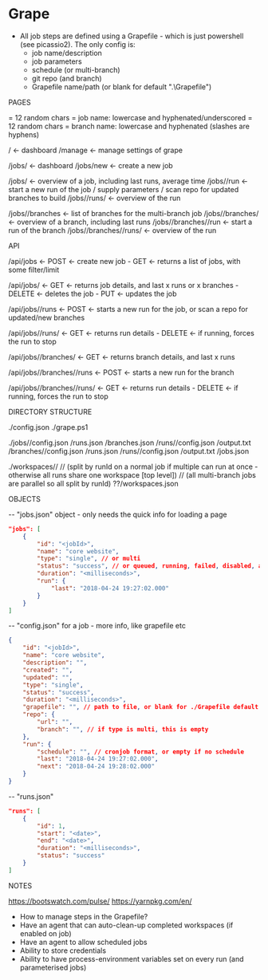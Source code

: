 # Grape

* All job steps are defined using a Grapefile - which is just powershell (see picassio2). The only config is:
    * job name/description
    * job parameters
    * schedule (or multi-branch)
    * git repo (and branch)
    * Grapefile name/path (or blank for default ".\Grapefile")



PAGES

<jobId>       = 12 random chars   =   job name: lowercase and hyphenated/underscored
<branchId>    = 12 random chars   =   branch name: lowercase and hyphenated (slashes are hyphens)

/                                                   <- dashboard
/manage                                             <- manage settings of grape

/jobs/                                              <- dashboard
/jobs/new                                           <- create a new job

/jobs/<jobId>                                       <- overview of a job, including last runs, average time
/jobs/<jobId>/run                                   <- start a new run of the job / supply parameters / scan repo for updated branches to build
/jobs/<jobId>/runs/<runId>                          <- overview of the run

/jobs/<jobId>/branches                              <- list of branches for the multi-branch job
/jobs/<jobId>/branches/<branchId>                   <- overview of a branch, including last runs
/jobs/<jobId>/branches/<branchId>/run               <- start a run of the branch
/jobs/<jobId>/branches/<branchId>/runs/<runId>      <- overview of the run




API

/api/jobs                                            <- POST     <- create new job
                                                      - GET      <- returns a list of jobs, with some filter/limit

/api/jobs/<jobId>                                    <- GET      <- returns job details, and last x runs or x branches
                                                      - DELETE   <- deletes the job
                                                      - PUT      <- updates the job

/api/jobs/<jobId>/runs                               <- POST     <- starts a new run for the job, or scan a repo for updated/new branches

/api/jobs/<jobId>/runs/<runId>                       <- GET      <- returns run details
                                                      - DELETE   <- if running, forces the run to stop

/api/jobs/<jobId>/branches/<branchId>                <- GET      <- returns branch details, and last x runs

/api/jobs/<jobId>/branches/<branchId>/runs           <- POST     <- starts a new run for the branch

/api/jobs/<jobId>/branches/<branchId>/runs/<runId>   <- GET      <- returns run details
                                                      - DELETE   <- if running, forces the run to stop




DIRECTORY STRUCTURE

./config.json
./grape.ps1

./jobs/<jobId>/config.json
              /runs.json
              /branches.json
              /runs/<runId>/config.json
                           /output.txt
              /branches/<branchId>/config.json
                                  /runs.json
                                  /runs/<runId>/config.json
                                               /output.txt
      /jobs.json

./workspaces/<jobId>/
                    /<runId>/ (split by runId on a normal job if multiple can run at once - otherwise all runs share one workspace [top level])
                    /<branchId>/<runId> (all multi-branch jobs are parallel so all split by runId)
          ??/workspaces.json



OBJECTS

-- "jobs.json" object - only needs the quick info for loading a page

```json
"jobs": [
    {
        "id": "<jobId>",
        "name": "core website",
        "type": "single", // or multi
        "status": "success", // or queued, running, failed, disabled, aborted, or none
        "duration": "<milliseconds>",
        "run": {
            "last": "2018-04-24 19:27:02.000"
        }
    }
]
```

-- "config.json" for a job - more info, like grapefile etc

```json
{
    "id": "<jobId>",
    "name": "core website",
    "description": "",
    "created": "",
    "updated": "",
    "type": "single",
    "status": "success",
    "duration": "<milliseconds>",
    "grapefile": "", // path to file, or blank for ./Grapefile default
    "repo": {
        "url": "",
        "branch": "", // if type is multi, this is empty
    },
    "run": {
        "schedule": "", // cronjob format, or empty if no schedule
        "last": "2018-04-24 19:27:02.000",
        "next": "2018-04-24 19:28:02.000"
    }
}
```

-- "runs.json"

```json
"runs": [
    {
        "id": 1,
        "start": "<date>",
        "end": "<date>",
        "duration": "<milliseconds>",
        "status": "success"
    }
]
```



NOTES

https://bootswatch.com/pulse/
https://yarnpkg.com/en/

* How to manage steps in the Grapefile?
* Have an agent that can auto-clean-up completed workspaces (if enabled on job)
* Have an agent to allow scheduled jobs
* Ability to store credentials
* Ability to have process-environment variables set on every run (and parameterised jobs)
